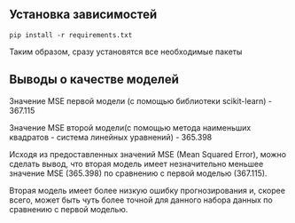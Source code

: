 ## Установка зависимостей
`pip install -r requirements.txt`

Таким образом, сразу установятся все необходимые пакеты

## Выводы о качестве моделей
Значение MSE первой модели (с помощью библиотеки scikit-learn) -  367.115

Значение MSE второй модели(с помощью метода наименьших квадратов - система линейных уравнений) - 365.398 

Исходя из предоставленных значений MSE (Mean Squared Error), можно сделать вывод, 
что вторая модель имеет незначительно меньшее значение MSE (365.398)
по сравнению с первой моделью (367.115).

Вторая модель имеет более низкую ошибку прогнозирования и,
скорее всего, может быть чуть более точной для данного набора данных по сравнению с первой моделью.
